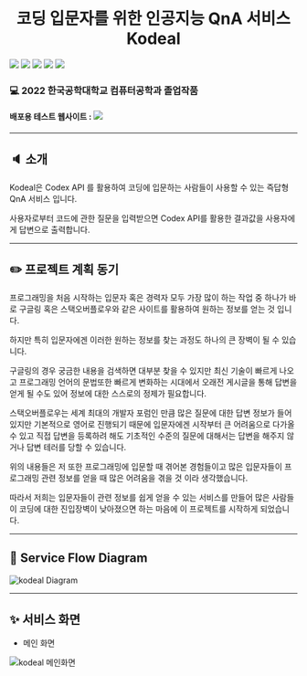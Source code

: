 <h1 align="center">코딩 입문자를 위한 인공지능 QnA 서비스 Kodeal</h1>

<img src="https://img.shields.io/badge/styled-components-DB7093?style=for-the-badge&logo=styled-components&logoColor=white"> <img src="https://img.shields.io/badge/typescript-3178C6?style=for-the-badge&logo=typescript&logoColor=white"> <img src="https://img.shields.io/badge/React-61DAFB?style=for-the-badge&logo=React&logoColor=white"> <img src="https://img.shields.io/badge/Redux-764ABC?style=for-the-badge&logo=Redux&logoColor=white"> <img src="https://img.shields.io/badge/Next.js-000000?style=for-the-badge&logo=Next.js&logoColor=white">

### :computer: 2022 한국공학대학교 컴퓨터공학과 졸업작품

#### 배포용 테스트 웹사이트 : <a href="https://main.d2m6wbpg3nevk2.amplifyapp.com/"><img src="https://img.shields.io/badge/Kodeal-4285F4?style=for-the-badge&logo=Google Chrome&logoColor=white"></a>

------------

## :speaker: 소개
Kodeal은 Codex API 를 활용하여 코딩에 입문하는 사람들이 사용할 수 있는 즉답형 QnA 서비스 입니다.

사용자로부터 코드에 관한 질문을 입력받으면 Codex API를 활용한 결과값을 사용자에게 답변으로 출력합니다.

------------

## :pencil2: 프로젝트 계획 동기
프로그래밍을 처음 시작하는 입문자 혹은 경력자 모두 가장 많이 하는 작업 중 하나가 바로 구글링 혹은 스택오버플로우와 같은 사이트를 활용하여 원하는 정보를 얻는 것 입니다.


하지만 특히 입문자에겐 이러한 원하는 정보를 찾는 과정도 하나의 큰 장벽이 될 수 있습니다. 


구글링의 경우 궁금한 내용을 검색하면 대부분 찾을 수 있지만 최신 기술이 빠르게 나오고 프로그래밍 언어의 문법또한 빠르게 변화하는 시대에서 오래전 게시글을 통해 답변을 얻게 될 수도 있어 정보에 대한 스스로의 정제가 필요합니다.


스택오버플로우는 세계 최대의 개발자 포럼인 만큼 많은 질문에 대한 답변 정보가 들어있지만 기본적으로 영어로 진행되기 때문에 입문자에겐 시작부터 큰 어려움으로 다가올 수 있고 직접 답변을 등록하려 
해도 기초적인 수준의 질문에 대해서는 답변을 해주지 않거나 답변 테러를 당할 수 있습니다.


위의 내용들은 저 또한 프로그래밍에 입문할 때 겪어본 경험들이고 많은 입문자들이 프로그래밍 관련 정보를 얻을 때 많은 어려움을 겪을 것 이라 생각했습니다.

따라서 저희는 입문자들이 관련 정보를 쉽게 얻을 수 있는 서비스를 만들어 많은 사람들이 코딩에 대한 진입장벽이 낮아졌으면 하는 마음에 이 프로젝트를 시작하게 되었습니다.

------------

## 🐶 Service Flow Diagram

![kodeal Diagram](https://user-images.githubusercontent.com/76273383/156574726-943dfc4f-d07a-4fad-9093-1c2f95db1eac.png)

------------

## ✨ 서비스 화면

+ 메인 화면

![kodeal 메인화면](https://user-images.githubusercontent.com/76273383/156574911-b9dc571c-af02-46b9-acbf-5c9a051ec2a1.JPG)
